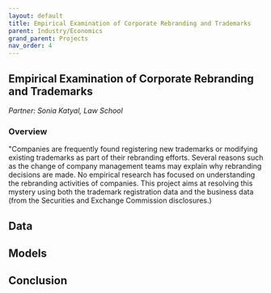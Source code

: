 ```yaml
---
layout: default
title: Empirical Examination of Corporate Rebranding and Trademarks
parent: Industry/Economics
grand_parent: Projects 
nav_order: 4
---
```



## Empirical Examination of Corporate Rebranding and Trademarks
*Partner: Sonia	Katyal, Law School*

### Overview

"Companies are frequently found registering new trademarks or modifying existing trademarks as part of their rebranding efforts. Several reasons such as the change of company management teams may explain why rebranding decisions are made. No empirical research has focused on understanding the rebranding activities of companies. This project aims at resolving this mystery using both the trademark registration data and the business data (from the Securities and Exchange Commission disclosures.)

## Data

## Models

## Conclusion


```python

```